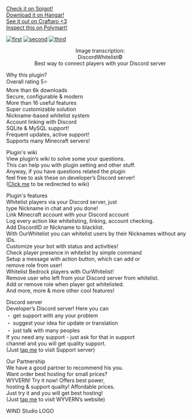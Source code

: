 [Check it on Spigot!](https://www.spigotmc.org/resources/discord-whitelist-fourth-generation-%E3%83%BBfree-advanced-powerful-tool.97587/)<br/>
[Download it on Hangar!](https://hangar.papermc.io/WIND-Studio/DiscordWhitelist)<br/>
[See it out on Craftaro <3](https://craftaro.com/marketplace/product/discord-whitelist-fourth-generationfree-advanced-powerful-tool.1007)<br/>
[Inspect this on Polymart!](https://polymart.org/resource/discord-whitelist.3927)<br/>

[![first](https://i.imgur.com/4hajuPr.png)](https://windstudio.gitbook.io/discordwhitelist)
[![second](https://i.imgur.com/cI9A3s3.png)](https://discord.gg/XMGprbGtgR)
[![third](https://i.imgur.com/BDebAPp.png)](https://billing.wyvern.host/aff.php?aff=77)

<p align="center"> Image transcription: <br/>
DiscordWhitelist© <br/>
Best way to connect players with your Discord server <br/>

Why this plugin? <br/>
Overall rating 5⭐ <br/>
More than 6k downloads <br/>
Secure, configurable & modern <br/>
More than 16 useful features <br/>
Super customizable solution <br/>
Nickname-based whitelist system <br/>
Account linking with Discord <br/>
SQLite & MySQL support! <br/>
Frequent updates, active support! <br/>
Supports many Minecraft servers! <br/>

Plugin's wiki <br/>
View plugin’s wiki to solve some your questions. <br/>
This can help you with plugin setting and other stuff. <br/>
Anyway, if you have questions related the plugin <br/>
feel free to ask these on developer’s Discord server! <br/>
([Click me](https://windstudio.gitbook.io/discordwhitelist) to be redirected to wiki) <br/>

Plugin's features <br/>
Whitelist players via your Discord server, just <br/>
type Nickname in chat and you done! <br/>
Link Minecraft account with your Discord account <br/>
Log every action like whitelisting, linking, account checking. <br/>
Add DiscordID or Nickname to blacklist. <br/>
With OurWhitelist you can whitelist users by their Nicknames without any IDs. <br/>
Customize your bot with status and activities! <br/>
Check player presence in whitelist by simple command <br/>
Setup a message with action button, which can add or <br/>
remove role from user! <br/>
Whitelist Bedrock players with OurWhitelist! <br/>
Remove user who left from your Discord server from whitelist. <br/>
Add or remove role when player got whitelisted. <br/>
And more, more & more other cool features! <br/>

Discord server <br/>
Developer’s Discord server! Here you can <br/>
・ get support with any your problem <br/>
・ suggest your idea for update or translation <br/>
・ just talk with many peoples <br/>
If you need any support - just ask for that in support <br/>
channel and you will get quality support. <br/>
(Just [tap me](https://discord.gg/XMGprbGtgR) to visit Support server) <br/>

Our Partnership <br/>
We have a good partner to recommend his you. <br/>
Want order best hosting for small prices? <br/>
WYVERN! Try it now! Offers best power, <br/>
hosting & support quality! Affordable prices. <br/>
Just try it and you will get best hosting! <br/>
(Just [tap me](https://billing.wyvern.host/aff.php?aff=77) to visit WYVERN’s website) <br/>

WIND Studio LOGO </p> <br/>
